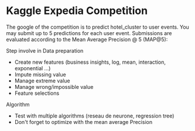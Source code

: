 # Kaggle Expedia Competition

The google of the competition is to predict hotel_cluster to user events. 
You may submit up to 5 predictions for each user event. 
Submissions are evaluated according to the Mean Average Precision @ 5 (MAP@5):


Step involve in Data preparation
- Create new features (business insights, log, mean, interaction, exponential ...)
- Impute missing value
- Manage extreme value
- Manage wrong/impossible value
- Feature selections

Algorithm 
- Test with multiple algorithms (reseau de neurone, regression tree)
- Don't forget to optimize with the mean average Precision
